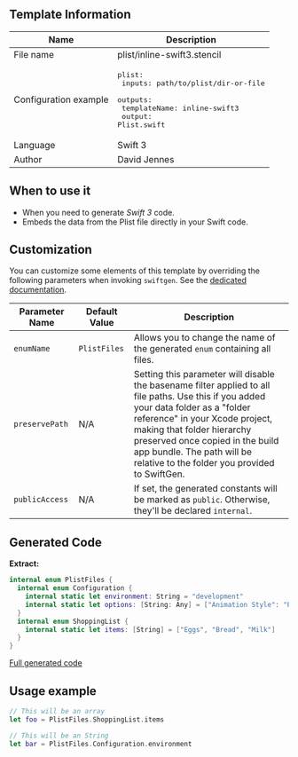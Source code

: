 ## Template Information

| Name      | Description       |
| --------- | ----------------- |
| File name | plist/inline-swift3.stencil |
| Configuration example | <pre>plist:<br />  inputs: path/to/plist/dir-or-file<br />  outputs:<br />    templateName: inline-swift3<br />    output: Plist.swift</pre> |
| Language | Swift 3 |
| Author | David Jennes |

## When to use it

- When you need to generate *Swift 3* code.
- Embeds the data from the Plist file directly in your Swift code.

## Customization

You can customize some elements of this template by overriding the following parameters when invoking `swiftgen`. See the [dedicated documentation](../../ConfigFile.md).

| Parameter Name | Default Value | Description |
| -------------- | ------------- | ----------- |
| `enumName` | `PlistFiles` | Allows you to change the name of the generated `enum` containing all files. |
| `preservePath` | N/A | Setting this parameter will disable the basename filter applied to all file paths. Use this if you added your data folder as a "folder reference" in your Xcode project, making that folder hierarchy preserved once copied in the build app bundle. The path will be relative to the folder you provided to SwiftGen. |
| `publicAccess` | N/A | If set, the generated constants will be marked as `public`. Otherwise, they'll be declared `internal`. |

## Generated Code

**Extract:**

```swift
internal enum PlistFiles {
  internal enum Configuration {
    internal static let environment: String = "development"
    internal static let options: [String: Any] = ["Animation Style": "Party Mode"]
  }
  internal enum ShoppingList {
    internal static let items: [String] = ["Eggs", "Bread", "Milk"]
  }
}
```

[Full generated code](../../../Tests/Fixtures/Generated/Plist/inline-swift3-context-all.swift)

## Usage example

```swift
// This will be an array
let foo = PlistFiles.ShoppingList.items

// This will be an String
let bar = PlistFiles.Configuration.environment
```
